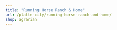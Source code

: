 ```yaml
---
title: "Running Horse Ranch & Home"
url: /platte-city/running-horse-ranch-and-home/
shop: agrarian
---
```

